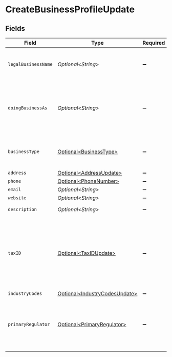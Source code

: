 # CreateBusinessProfileUpdate


## Fields

| Field                                                                                                          | Type                                                                                                           | Required                                                                                                       | Description                                                                                                    | Example                                                                                                        |
| -------------------------------------------------------------------------------------------------------------- | -------------------------------------------------------------------------------------------------------------- | -------------------------------------------------------------------------------------------------------------- | -------------------------------------------------------------------------------------------------------------- | -------------------------------------------------------------------------------------------------------------- |
| `legalBusinessName`                                                                                            | *Optional\<String>*                                                                                            | :heavy_minus_sign:                                                                                             | The legal name under which the entity is registered.                                                           | Classbooker, LLC                                                                                               |
| `doingBusinessAs`                                                                                              | *Optional\<String>*                                                                                            | :heavy_minus_sign:                                                                                             | A registered trade name under which the business operates, if different from its legal name.                   |                                                                                                                |
| `businessType`                                                                                                 | [Optional\<BusinessType>](../../models/components/BusinessType.md)                                             | :heavy_minus_sign:                                                                                             | The type of entity represented by this business.                                                               | llc                                                                                                            |
| `address`                                                                                                      | [Optional\<AddressUpdate>](../../models/components/AddressUpdate.md)                                           | :heavy_minus_sign:                                                                                             | N/A                                                                                                            |                                                                                                                |
| `phone`                                                                                                        | [Optional\<PhoneNumber>](../../models/components/PhoneNumber.md)                                               | :heavy_minus_sign:                                                                                             | N/A                                                                                                            |                                                                                                                |
| `email`                                                                                                        | *Optional\<String>*                                                                                            | :heavy_minus_sign:                                                                                             | N/A                                                                                                            | jordan.lee@classbooker.dev                                                                                     |
| `website`                                                                                                      | *Optional\<String>*                                                                                            | :heavy_minus_sign:                                                                                             | N/A                                                                                                            |                                                                                                                |
| `description`                                                                                                  | *Optional\<String>*                                                                                            | :heavy_minus_sign:                                                                                             | N/A                                                                                                            | Local fitness gym paying out instructors                                                                       |
| `taxID`                                                                                                        | [Optional\<TaxIDUpdate>](../../models/components/TaxIDUpdate.md)                                               | :heavy_minus_sign:                                                                                             | An EIN (employer identification number) for the business. For sole proprietors, an SSN can be used as the EIN. |                                                                                                                |
| `industryCodes`                                                                                                | [Optional\<IndustryCodesUpdate>](../../models/components/IndustryCodesUpdate.md)                               | :heavy_minus_sign:                                                                                             | N/A                                                                                                            |                                                                                                                |
| `primaryRegulator`                                                                                             | [Optional\<PrimaryRegulator>](../../models/components/PrimaryRegulator.md)                                     | :heavy_minus_sign:                                                                                             | If the business is a financial institution, this field describes its primary regulator.                        |                                                                                                                |